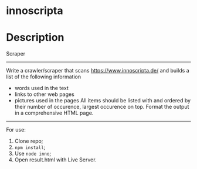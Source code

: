 # innoscripta
# Description
Scraper
*******
Write a crawler/scraper that scans https://www.innoscripta.de/ and builds a list of the following information
- words used in the text
- links to other web pages
- pictures used in the pages
All items should be listed with and ordered by their number of occurence, largest occurence on top. 
Format the output in a comprehensive HTML page.
********
For use:
1. Clone repo;
2. `npm install`;
3. Use `node inno`;
4. Open result.html with Live Server.
